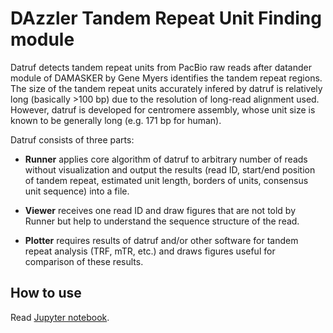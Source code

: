 # DAzzler Tandem Repeat Unit Finding module

Datruf detects tandem repeat units from PacBio raw reads after datander module of DAMASKER by Gene Myers identifies the tandem repeat regions. The size of the tandem repeat units accurately infered by datruf is relatively long (basically >100 bp) due to the resolution of long-read alignment used. However, datruf is developed for centromere assembly, whose unit size is known to be generally long (e.g. 171 bp for human).

Datruf consists of three parts:

* **Runner** applies core algorithm of datruf to arbitrary number of reads without visualization and output the results (read ID, start/end position of tandem repeat, estimated unit length, borders of units, consensus unit sequence) into a file.

* **Viewer** receives one read ID and draw figures that are not told by Runner but help to understand the sequence structure of the read.

* **Plotter** requires results of datruf and/or other software for tandem repeat analysis (TRF, mTR, etc.) and draws figures useful for comparison of these results.

## How to use

Read [Jupyter notebook](http://nbviewer.jupyter.org/github/yoshihikosuzuki/RepeatAssembly/blob/master/datruf/Usage%20and%20examples.ipynb).
